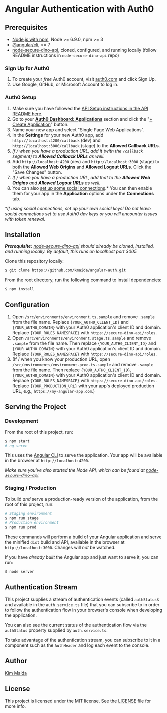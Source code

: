 # Angular Authentication with Auth0

## Prerequisites

* [Node.js with npm](http://nodejs.org), Node >= 6.9.0, npm >= 3
* [@angular/cli](https://github.com/angular/angular-cli), >= 7
* [node-secure-dino-api](https://github.com/kmaida/node-secure-dino-api), cloned, configured, and running locally (follow README instructions in `node-secure-dino-api` repo)

### Sign Up for Auth0

1. To create your _free_ Auth0 account, visit [auth0.com](https://auth0.com) and click Sign Up.
2. Use Google, GitHub, or Microsoft Account to log in.

### Auth0 Setup

1. Make sure you have followed the [API Setup instructions in the API README here](https://github.com/kmaida/node-secure-dino-api#auth0-setup).
2. Go to your [**Auth0 Dashboard: Applications**](https://manage.auth0.com/#/applications) section and click the "[+ Create Application](https://manage.auth0.com/#/applications/create)" button.
3. Name your new app and select "Single Page Web Applications".
4. In the **Settings** for your new Auth0 app, add `http://localhost:4200/callback` (dev) and `http://localhost:3000/callback` (stage) to the **Allowed Callback URLs**.
5. _If / when you have a production URL, add it (with the `/callback` segment) to **Allowed Callback URLs** as well._
6. Add `http://localhost:4200` (dev) and `http://localhost:3000` (stage) to both the **Allowed Web Origins** and **Allowed Logout URLs**. Click the "Save Changes" button.
7. _If / when you have a production URL, add that to the **Allowed Web Origins** and **Allowed Logout URLs** as well._
8. You can also [set up some social connections](https://manage.auth0.com/#/connections/social).* You can then enable them for your app in the **Application** options under the **Connections** tab.

*_If using social connections, set up your own social keys! Do not leave social connections set to use Auth0 dev keys or you will encounter issues with token renewal._

## Installation

_**Prerequisite:** [node-secure-dino-api](https://github.com/kmaida/node-secure-dino-api) should already be cloned, installed, and running locally. By default, this runs on localhost port 3005._

Clone this repository locally:

```bash
$ git clone https://github.com/kmaida/angular-auth.git
```

From the root directory, run the following command to install dependencies:

```bash
$ npm install
```

## Configuration

1. Open `/src/environments/environment.ts.sample` and remove `.sample` from the file name. Replace `{YOUR_AUTH0_CLIENT_ID}` and `{YOUR_AUTH0_DOMAIN}` with your Auth0 application's client ID and domain. Replace `{YOUR_ROLES_NAMESPACE}` with `https://secure-dino-api/roles`.
2. Open `/src/environments/environment.stage.ts.sample` and remove `.sample` from the file name. Then replace `{YOUR_AUTH0_CLIENT_ID}` and `{YOUR_AUTH0_DOMAIN}` with your Auth0 application's client ID and domain. Replace `{YOUR_ROLES_NAMESPACE}` with `https://secure-dino-api/roles`.
3. (If / when you know your production URL, open `/src/environments/environment.prod.ts.sample` and remove `.sample` from the file name. Then replace `{YOUR_AUTH0_CLIENT_ID}`, `{YOUR_AUTH0_DOMAIN}` with your Auth0 application's client ID and domain. Replace `{YOUR_ROLES_NAMESPACE}` with `https://secure-dino-api/roles`. Replace `{YOUR_PRODUCTION_URL}` with your app's deployed production URL, e.g., `https://my-angular-app.com`.)

## Serving the Project

### Development

From the root of this project, run:

```bash
$ npm start
# ng serve
```

This uses the [Angular CLI](https://cli.angular.io) to serve the application. Your app will be available in the browser at `http://localhost:4200`.

_Make sure you've also started the Node API, which can be found at [node-secure-dino-api](https://github.com/kmaida/node-secure-dino-api)._

### Staging / Production

To build _and_ serve a production-ready version of the application, from the root of this project, run:

```bash
# Staging environment
$ npm run stage
# Production environment
$ npm run prod
```

These commands will perform a build of your Angular application and serve the minified `dist` build and API, available in the browser at `http://localhost:3000`. Changes will _not_ be watched.

If you have _already built_ the Angular app and just want to serve it, you can run:

```bash
$ node server
```

## Authentication Stream

This project supplies a stream of authentication events (called `authStatus$` and available in the `auth.service.ts` file) that you can subscribe to in order to follow the authentication flow in your browser's console when developing the application.

You can also see the current status of the authentication flow via the `authStatus` property supplied by `auth.service.ts`.

To take advantage of the authentication stream, you can subscribe to it in a component such as the `AuthHeader` and log each event to the console.

## Author

[Kim Maida](https://kmaida.io)

## License

This project is licensed under the MIT license. See the [LICENSE](LICENSE) file for more info.
